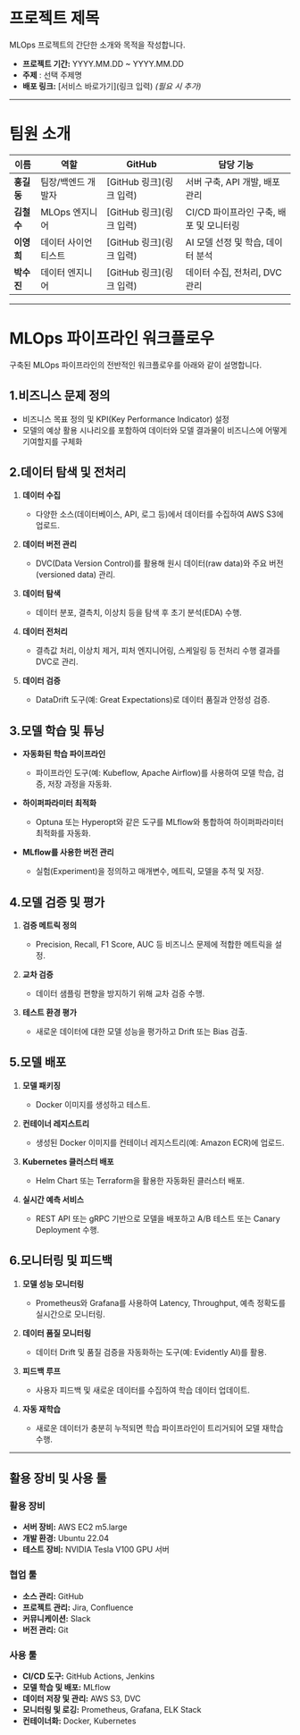 # **프로젝트 제목**

MLOps 프로젝트의 간단한 소개와 목적을 작성합니다.

- **프로젝트 기간:** YYYY.MM.DD \~ YYYY.MM.DD
- **주제** : 선택 주제명
- **배포 링크:** [서비스 바로가기]\(링크 입력) *(필요 시 추가)*

---

# **팀원 소개**

| 이름      | 역할         | GitHub              | 담당 기능                     |
| ------- | ---------- | ------------------- | ------------------------- |
| **홍길동** | 팀장/백엔드 개발자 | [GitHub 링크]\(링크 입력) | 서버 구축, API 개발, 배포 관리      |
| **김철수** | MLOps 엔지니어 | [GitHub 링크]\(링크 입력) | CI/CD 파이프라인 구축, 배포 및 모니터링 |
| **이영희** | 데이터 사이언티스트  | [GitHub 링크]\(링크 입력) | AI 모델 선정 및 학습, 데이터 분석     |
| **박수진** | 데이터 엔지니어   | [GitHub 링크]\(링크 입력) | 데이터 수집, 전처리, DVC 관리       |

---

# **MLOps 파이프라인 워크플로우**

구축된 MLOps 파이프라인의 전반적인 워크플로우를 아래와 같이 설명합니다.

## **1.비즈니스 문제 정의**
- 비즈니스 목표 정의 및 KPI(Key Performance Indicator) 설정
- 모델의 예상 활용 시나리오를 포함하여 데이터와 모델 결과물이 비즈니스에 어떻게 기여할지를 구체화


## **2.데이터 탐색 및 전처리**
1. **데이터 수집**
   - 다양한 소스(데이터베이스, API, 로그 등)에서 데이터를 수집하여 AWS S3에 업로드.
   
2. **데이터 버전 관리**
   - DVC(Data Version Control)를 활용해 원시 데이터(raw data)와 주요 버전(versioned data) 관리.

3. **데이터 탐색**
   - 데이터 분포, 결측치, 이상치 등을 탐색 후 초기 분석(EDA) 수행.

4. **데이터 전처리**
   - 결측값 처리, 이상치 제거, 피처 엔지니어링, 스케일링 등 전처리 수행 결과를 DVC로 관리.

5. **데이터 검증**
   - DataDrift 도구(예: Great Expectations)로 데이터 품질과 안정성 검증.


## **3.모델 학습 및 튜닝**
- **자동화된 학습 파이프라인**
  - 파이프라인 도구(예: Kubeflow, Apache Airflow)를 사용하여 모델 학습, 검증, 저장 과정을 자동화.

- **하이퍼파라미터 최적화**
  - Optuna 또는 Hyperopt와 같은 도구를 MLflow와 통합하여 하이퍼파라미터 최적화를 자동화.

- **MLflow를 사용한 버전 관리**
  - 실험(Experiment)을 정의하고 매개변수, 메트릭, 모델을 추적 및 저장.


## **4.모델 검증 및 평가**
1. **검증 메트릭 정의**
   - Precision, Recall, F1 Score, AUC 등 비즈니스 문제에 적합한 메트릭을 설정.

2. **교차 검증**
   - 데이터 샘플링 편향을 방지하기 위해 교차 검증 수행.

3. **테스트 환경 평가**
   - 새로운 데이터에 대한 모델 성능을 평가하고 Drift 또는 Bias 검출.


## **5.모델 배포**
1. **모델 패키징**
   - Docker 이미지를 생성하고 테스트.

2. **컨테이너 레지스트리**
   - 생성된 Docker 이미지를 컨테이너 레지스트리(예: Amazon ECR)에 업로드.

3. **Kubernetes 클러스터 배포**
   - Helm Chart 또는 Terraform을 활용한 자동화된 클러스터 배포.

4. **실시간 예측 서비스**
   - REST API 또는 gRPC 기반으로 모델을 배포하고 A/B 테스트 또는 Canary Deployment 수행.


## **6.모니터링 및 피드백**
1. **모델 성능 모니터링**
   - Prometheus와 Grafana를 사용하여 Latency, Throughput, 예측 정확도를 실시간으로 모니터링.

2. **데이터 품질 모니터링**
   - 데이터 Drift 및 품질 검증을 자동화하는 도구(예: Evidently AI)를 활용.

3. **피드백 루프**
   - 사용자 피드백 및 새로운 데이터를 수집하여 학습 데이터 업데이트.

4. **자동 재학습**
   - 새로운 데이터가 충분히 누적되면 학습 파이프라인이 트리거되어 모델 재학습 수행.

---

## **활용 장비 및 사용 툴**


### **활용 장비**

- **서버 장비:** AWS EC2 m5.large
- **개발 환경:** Ubuntu 22.04
- **테스트 장비:** NVIDIA Tesla V100 GPU 서버


### **협업 툴**

- **소스 관리:** GitHub
- **프로젝트 관리:** Jira, Confluence
- **커뮤니케이션:** Slack
- **버전 관리:** Git


### **사용 툴**

- **CI/CD 도구:** GitHub Actions, Jenkins
- **모델 학습 및 배포:** MLflow
- **데이터 저장 및 관리:** AWS S3, DVC
- **모니터링 및 로깅:** Prometheus, Grafana, ELK Stack
- **컨테이너화:** Docker, Kubernetes

